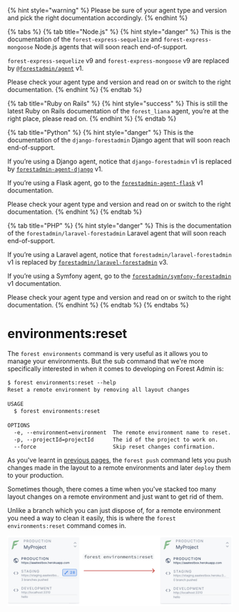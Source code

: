 {% hint style="warning" %}
Please be sure of your agent type and version and pick the right documentation accordingly.
{% endhint %}

{% tabs %}
{% tab title="Node.js" %}
{% hint style="danger" %}
This is the documentation of the `forest-express-sequelize` and `forest-express-mongoose` Node.js agents that will soon reach end-of-support.

`forest-express-sequelize` v9 and `forest-express-mongoose` v9 are replaced by [`@forestadmin/agent`](https://docs.forestadmin.com/developer-guide-agents-nodejs/) v1.

Please check your agent type and version and read on or switch to the right documentation.
{% endhint %}
{% endtab %}

{% tab title="Ruby on Rails" %}
{% hint style="success" %}
This is still the latest Ruby on Rails documentation of the `forest_liana` agent, you’re at the right place, please read on.
{% endhint %}
{% endtab %}

{% tab title="Python" %}
{% hint style="danger" %}
This is the documentation of the `django-forestadmin` Django agent that will soon reach end-of-support.

If you’re using a Django agent, notice that `django-forestadmin` v1 is replaced by [`forestadmin-agent-django`](https://docs.forestadmin.com/developer-guide-agents-python) v1.

If you’re using a Flask agent, go to the [`forestadmin-agent-flask`](https://docs.forestadmin.com/developer-guide-agents-python) v1 documentation.

Please check your agent type and version and read on or switch to the right documentation.
{% endhint %}
{% endtab %}

{% tab title="PHP" %}
{% hint style="danger" %}
This is the documentation of the `forestadmin/laravel-forestadmin` Laravel agent that will soon reach end-of-support.

If you’re using a Laravel agent, notice that `forestadmin/laravel-forestadmin` v1 is replaced by [`forestadmin/laravel-forestadmin`](https://docs.forestadmin.com/developer-guide-agents-php) v3.

If you’re using a Symfony agent, go to the [`forestadmin/symfony-forestadmin`](https://docs.forestadmin.com/developer-guide-agents-php) v1 documentation.

Please check your agent type and version and read on or switch to the right documentation.
{% endhint %}
{% endtab %}
{% endtabs %}

# environments:reset

The `forest environments` command is very useful as it allows you to manage your environments. But the sub command that we're more specifically interested in when it comes to developing on Forest Admin is:

```
$ forest environments:reset --help
Reset a remote environment by removing all layout changes

USAGE
  $ forest environments:reset

OPTIONS
  -e, --environment=environment  The remote environment name to reset.
  -p, --projectId=projectId      The id of the project to work on.
  --force                        Skip reset changes confirmation.
```

As you've learnt in [previous pages](push.md), the `forest push` command lets you push changes made in the layout to a remote environments and later `deploy` them to your production.

Sometimes though, there comes a time when you've stacked too many layout changes on a remote environment and just want to get rid of them.&#x20;

Unlike a branch which you can just dispose of, for a remote environment you need a way to clean it easily, this is where the `forest environments:reset` command comes in.

![](<../../../../.gitbook/assets/image (535).png>)
